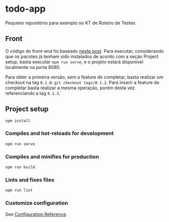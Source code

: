 # todo-app

Pequeno repositório para exemplo no KT de Roteiro de Testes

## Front

O código do front-end foi baseado [neste post](https://medium.com/@hugo.bjarred/learn-vuejs-by-building-a-simple-todo-app-44e2e7dfccae). Para executar, considerando que os pacotes já tenham sido instalados de acordo com a seção Project setup, basta executar `npm run serve`, e o projeto estará disponível localmente na porta 8080.

Para obter a primeira versão, sem a feature de completar, basta realizar um checkout na tag `0.1.0`: `git checkout tags/0.1.2`. Para inserir a feature de completar basta realizar a mesma operação, porém desta vez referenciando a tag `0.1.3`.`

## Project setup
```
npm install
```

### Compiles and hot-reloads for development
```
npm run serve
```

### Compiles and minifies for production
```
npm run build
```

### Lints and fixes files
```
npm run lint
```

### Customize configuration
See [Configuration Reference](https://cli.vuejs.org/config/).

